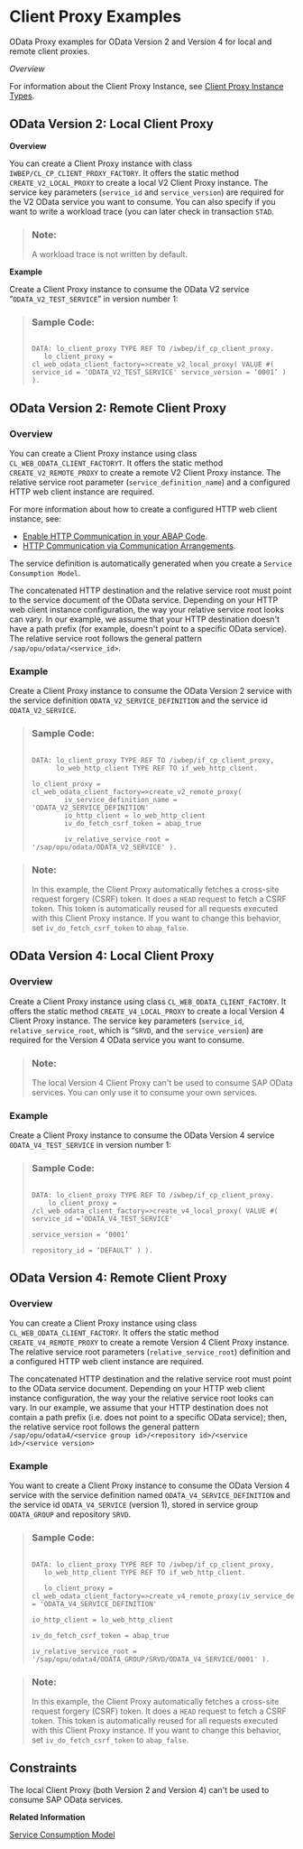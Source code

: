 <!-- loio7984f7104ab74f35a1a8da57e7421022 -->

# Client Proxy Examples

OData Proxy examples for OData Version 2 and Version 4 for local and remote client proxies.

*Overview*

For information about the Client Proxy Instance, see [Client Proxy Instance Types](client-proxy-instance-types-079517f.md).



<a name="loio7984f7104ab74f35a1a8da57e7421022__section_gwk_52x_5sb"/>

## OData Version 2: Local Client Proxy

**Overview**

You can create a Client Proxy instance with class `IWBEP/CL_CP_CLIENT_PROXY_FACTORY`. It offers the static method `CREATE_V2_LOCAL_PROXY` to create a local V2 Client Proxy instance. The service key parameters \(`service_id` and `service_version`\) are required for the V2 OData service you want to consume. You can also specify if you want to write a workload trace \(you can later check in transaction `STAD`.

> ### Note:  
> A workload trace is not written by default.

**Example**

Create a Client Proxy instance to consume the OData V2 service “`ODATA_V2_TEST_SERVICE`” in version number 1:

> ### Sample Code:  
> ```
> 
> DATA: lo_client_proxy TYPE REF TO /iwbep/if_cp_client_proxy.
> 	 lo_client_proxy = cl_web_odata_client_factory=>create_v2_local_proxy( VALUE #( service_id = ‘ODATA_V2_TEST_SERVICE' service_version = ‘0001’ ) ). 
> ```



<a name="loio7984f7104ab74f35a1a8da57e7421022__section_rd3_tgx_5sb"/>

## OData Version 2: Remote Client Proxy



### Overview

You can create a Client Proxy instance using class `CL_WEB_ODATA_CLIENT_FACTORYT`. It offers the static method `CREATE_V2_REMOTE_PROXY` to create a remote V2 Client Proxy instance. The relative service root parameter \(`service_definition_name`\) and a configured HTTP web client instance are required.

For more information about how to create a configured HTTP web client instance, see:

-   [Enable HTTP Communication in your ABAP Code](enable-http-communication-in-your-abap-code-cef1ada.md).
-   [HTTP Communication via Communication Arrangements](http-communication-via-communication-arrangements-3047582.md).

The service definition is automatically generated when you create a `Service Consumption Model`.

The concatenated HTTP destination and the relative service root must point to the service document of the OData service. Depending on your HTTP web client instance configuration, the way your relative service root looks can vary. In our example, we assume that your HTTP destination doesn't have a path prefix \(for example, doesn't point to a specific OData service\). The relative service root follows the general pattern `/sap/opu/odata/<service_id>`.



### Example

Create a Client Proxy instance to consume the OData Version 2 service with the service definition `ODATA_V2_SERVICE_DEFINITION` and the service id `ODATA_V2_SERVICE`.

> ### Sample Code:  
> ```
> 
> DATA: lo_client_proxy TYPE REF TO /iwbep/if_cp_client_proxy,
>       lo_web_http_client TYPE REF TO if_web_http_client.
> 
> lo_client_proxy = cl_web_odata_client_factory=>create_v2_remote_proxy(
> 		  iv_service_definition_name = 'ODATA_V2_SERVICE_DEFINITION'
> 		  io_http_client = lo_web_http_client
> 		  iv_do_fetch_csrf_token = abap_true
> 			
> 		  iv_relative_service_root = '/sap/opu/odata/ODATA_V2_SERVICE' ).
> ```

> ### Note:  
> In this example, the Client Proxy automatically fetches a cross-site request forgery \(CSRF\) token. It does a `HEAD` request to fetch a CSRF token. This token is automatically reused for all requests executed with this Client Proxy instance. If you want to change this behavior, set `iv_do_fetch_csrf_token` to `abap_false`.



<a name="loio7984f7104ab74f35a1a8da57e7421022__section_v44_tgx_5sb"/>

## OData Version 4: Local Client Proxy



### Overview

Create a Client Proxy instance using class `CL_WEB_ODATA_CLIENT_FACTORY`. It offers the static method `CREATE_V4_LOCAL_PROXY` to create a local Version 4 Client Proxy instance. The service key parameters \(`service_id`, `relative_service_root`, which is “`SRVD`, and the `service_version`\) are required for the Version 4 OData service you want to consume.

> ### Note:  
> The local Version 4 Client Proxy can't be used to consume SAP OData services. You can only use it to consume your own services.



### Example

Create a Client Proxy instance to consume the OData Version 4 service `ODATA_V4_TEST_SERVICE` in version number 1:

> ### Sample Code:  
> ```
> 
> DATA: lo_client_proxy TYPE REF TO /iwbep/if_cp_client_proxy. 
> 	  lo_client_proxy = /cl_web_odata_client_factory=>create_v4_local_proxy( VALUE #( service_id =‘ODATA_V4_TEST_SERVICE'	
> 																						service_version = ‘0001’ 
> 																						repository_id = ‘DEFAULT’ ) ).
> 
> ```



<a name="loio7984f7104ab74f35a1a8da57e7421022__section_wh1_xgx_5sb"/>

## OData Version 4: Remote Client Proxy



### Overview

You can create a Client Proxy instance using class `CL_WEB_ODATA_CLIENT_FACTORY`. It offers the static method `CREATE_V4_REMOTE_PROXY` to create a remote Version 4 Client Proxy instance. The relative service root parameters \(`relative_service_root`\) definition and a configured HTTP web client instance are required.

The concatenated HTTP destination and the relative service root must point to the OData service document. Depending on your HTTP web client instance configuration, the way your the relative service root looks can vary. In our example, we assume that your HTTP destination does not contain a path prefix \(i.e. does not point to a specific OData service\); then, the relative service root follows the general pattern `/sap/opu/odata4/<service group id>/<repository id>/<service id>/<service version>`



### Example

You want to create a Client Proxy instance to consume the OData Version 4 service with the service definition named `ODATA_V4_SERVICE_DEFINITION` and the service id `ODATA_V4_SERVICE` \(version 1\), stored in service group `ODATA_GROUP` and repository `SRVD`.

> ### Sample Code:  
> ```
> 
> DATA: lo_client_proxy TYPE REF TO /iwbep/if_cp_client_proxy,	
> 	 lo_web_http_client TYPE REF TO if_web_http_client.
> 
> 	 lo_client_proxy = cl_web_odata_client_factory=>create_v4_remote_proxy(iv_service_definition_name = 'ODATA_V4_SERVICE_DEFINITION'
> 															   io_http_client = lo_web_http_client
> 															   iv_do_fetch_csrf_token = abap_true
> 															   iv_relative_service_root = '/sap/opu/odata4/ODATA_GROUP/SRVD/ODATA_V4_SERVICE/0001' ).
> ```

> ### Note:  
> In this example, the Client Proxy automatically fetches a cross-site request forgery \(CSRF\) token. It does a `HEAD` request to fetch a CSRF token. This token is automatically reused for all requests executed with this Client Proxy instance. If you want to change this behavior, set `iv_do_fetch_csrf_token` to `abap_false`.



<a name="loio7984f7104ab74f35a1a8da57e7421022__section_r3y_xl3_ytb"/>

## Constraints

The local Client Proxy \(both Version 2 and Version 4\) can't be used to consume SAP OData services.

**Related Information**  


[Service Consumption Model](service-consumption-model-ed5d88e.md "A Service Consumption Model (SRVC) generates proxy artifacts to consume OData, RFC, or SOAP services.")

